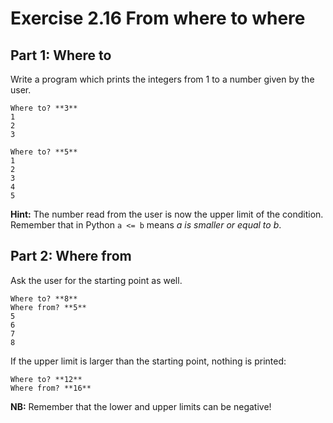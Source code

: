 # Exercise 2.16 From where to where

## Part 1: Where to

Write a program which prints the integers from 1 to a number given by the user.

```plaintext
Where to? **3**
1
2
3
```

```plaintext
Where to? **5**
1
2
3
4
5
```

**Hint:** The number read from the user is now the upper limit of the condition. Remember that in Python `a <= b` means _a is smaller or equal to b_.

## Part 2: Where from

Ask the user for the starting point as well.

```plaintext
Where to? **8**
Where from? **5**
5
6
7
8
```

If the upper limit is larger than the starting point, nothing is printed:

```plaintext
Where to? **12**
Where from? **16**
```

**NB:** Remember that the lower and upper limits can be negative!
